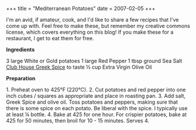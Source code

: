 +++
title = "Mediterranean Potatoes"
date = 2007-02-05
+++

I'm an avid, if amateur, cook, and I'd like to share a few recipes that I've come up with. Feel free to make these, but remember my creative commons license, which covers everything on this blog! If you make these for a restaurant, I get to eat them for free.

**Ingredients**

3 large White or Gold potatoes 1 large Red Pepper 1 tbsp ground Sea Salt [Club House Greek Spice](http://www.clubhouse-canada.com/productdetail.cfm?ID=10344) to taste ½ cup Extra Virgin Olive Oil

**Preparation**

1\. Preheat oven to 425°F (220°C). 2. Cut potatoes and red pepper into one inch cubes / squares as appropriate and place in roasting pan. 3. Add salt, Greek Spice and olive oil. Toss potatoes and peppers, making sure that there is some spice on each potato. Be liberal with the spice. I typically use at least ¼ bottle. 4. Bake at 425 for one hour. For crispier potatoes, bake at 425 for 50 minutes, then broil for 10 - 15 minutes. Serves 4.
